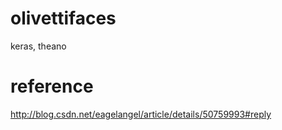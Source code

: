 # olivettifaces
keras, theano

# reference 
http://blog.csdn.net/eagelangel/article/details/50759993#reply
